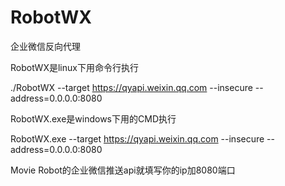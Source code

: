 # RobotWX
企业微信反向代理


RobotWX是linux下用命令行执行

./RobotWX --target https://qyapi.weixin.qq.com --insecure --address=0.0.0.0:8080


RobotWX.exe是windows下用的CMD执行

RobotWX.exe --target https://qyapi.weixin.qq.com --insecure --address=0.0.0.0:8080




Movie Robot的企业微信推送api就填写你的ip加8080端口
